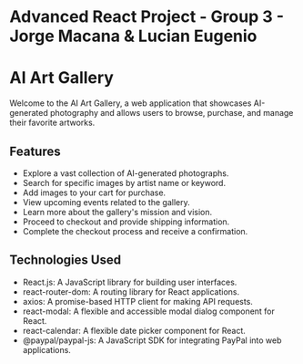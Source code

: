 # Advanced React Project - Group 3 - Jorge Macana & Lucian Eugenio 

# AI Art Gallery

Welcome to the AI Art Gallery, a web application that showcases AI-generated photography and allows users to browse, purchase, and manage their favorite artworks.

## Features

- Explore a vast collection of AI-generated photographs.
- Search for specific images by artist name or keyword.
- Add images to your cart for purchase.
- View upcoming events related to the gallery.
- Learn more about the gallery's mission and vision.
- Proceed to checkout and provide shipping information.
- Complete the checkout process and receive a confirmation.

## Technologies Used

- React.js: A JavaScript library for building user interfaces.
- react-router-dom: A routing library for React applications.
- axios: A promise-based HTTP client for making API requests.
- react-modal: A flexible and accessible modal dialog component for React.
- react-calendar: A flexible date picker component for React.
- @paypal/paypal-js: A JavaScript SDK for integrating PayPal into web applications.